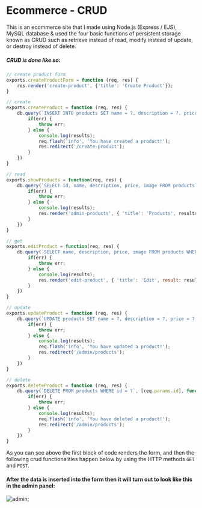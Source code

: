 # Ecommerce - CRUD

This is an ecommerce site that I made using Node.js (Express / EJS), MySQL database & used the four basic functions of persistent storage known as CRUD such as retrieve instead of read, modify instead of update, or destroy instead of delete.

##### CRUD is done like so:
```javascript
// create product form
exports.createProductForm = function (req, res) {
    res.render('create-product', {'title': 'Create Product'});
}

// create
exports.createProduct = function (req, res) {
    db.query(`INSERT INTO products SET name = ?, description = ?, price = ?, image = ?`, [req.fields.name, req.fields.description, req.fields.price, req.fields.image], function(err, results) {
        if(err) {
            throw err;
        } else {
            console.log(results);
            req.flash('info', 'You have created a product!');
            res.redirect('/create-product');
        }
    })
}

// read
exports.showProducts = function(req, res) {
    db.query(`SELECT id, name, description, price, image FROM products`, function(err, results) {
        if(err) {
            throw err;
        } else {
            console.log(results);
            res.render('admin-products', { 'title': 'Products', results });
        }
    })
}

// get
exports.editProduct = function(req, res) {
    db.query(`SELECT name, description, price, image FROM products WHERE id = ?`, [req.params.id], function(err, results) {
        if(err) {
            throw err;
        } else {
            console.log(results);
            res.render('edit-product', { 'title': 'Edit', result: results[0] });
        }
    })
}

// update
exports.updateProduct = function (req, res) {
    db.query(`UPDATE products SET name = ?, description = ?, price = ?, image = ? WHERE id = ?`, [req.fields.name, req.fields.description, req.fields.price, req.fields.image, req.params.id], function(err, results) {
        if(err) {
            throw err;
        } else {
            console.log(results);
            req.flash('info', 'You have updated a product!');
            res.redirect('/admin/products');
        }
    })
}

// delete
exports.deleteProduct = function (req, res) {
    db.query(`DELETE FROM products WHERE id = ?`, [req.params.id], function(err, results) {
        if(err) {
            throw err;
        } else {
            console.log(results);
            req.flash('info', 'You have deleted a product!');
            res.redirect('/admin/products');
        }
    })
}
```
As you can see above the first block of code renders the form, and then the following crud functionalities happen below by using the HTTP methods `GET` and `POST`.

#### After the data is inserted into the form then it will turn out to look like this in the admin panel:

![admin](./ecommerce/public/images/admin.png);
